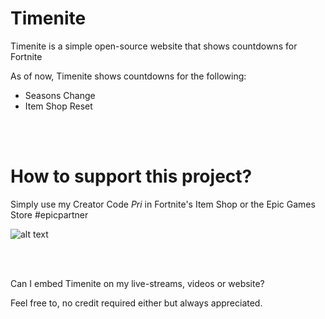 # Timenite


Timenite is a simple open-source website that shows countdowns for Fortnite


As of now, Timenite shows countdowns for the following: 
- Seasons Change
- Item Shop Reset




<br /><br />



# How to support this project?
Simply use my Creator Code *Pri* in Fortnite's Item Shop or the Epic Games Store #epicpartner

![alt text](https://timenite.com/images/sacpri.gif)


<br /><br />

Can I embed Timenite on my live-streams, videos or website?

Feel free to, no credit required either but always appreciated. 

